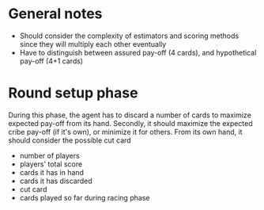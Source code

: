 # General notes
- Should consider the complexity of estimators and scoring methods since they will multiply each other eventually
- Have to distinguish between assured pay-off (4 cards), and hypothetical pay-off (4+1 cards)

# Round setup phase
During this phase, the agent has to discard a number of cards to maximize expected pay-off from its hand. Secondly, it should maximize the expected cribe pay-off (if it's own), or minimize it for others. From its own hand, it should consider the possible cut card 
- number of players
- players' total score
- cards it has in hand
- cards it has discarded
- cut card
- cards played so far during racing phase